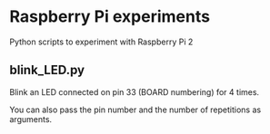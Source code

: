 Raspberry Pi experiments
===

Python scripts to experiment with Raspberry Pi 2

blink_LED.py
---
Blink an LED connected on pin 33 (BOARD numbering) for 4 times.

You can also pass the pin number and the number of repetitions as arguments.
